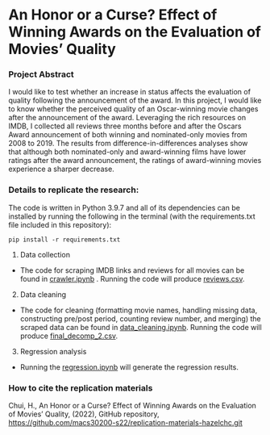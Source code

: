 # An Honor or a Curse? Effect of Winning Awards on the Evaluation of Movies’ Quality

### Project Abstract
I would like to test whether an increase in status affects the evaluation of quality following the announcement of the award. In this project, I would like to know whether the perceived quality of an Oscar-winning movie changes after the announcement of the award. Leveraging the rich resources on IMDB, I collected all reviews three months before and after the Oscars Award announcement of both winning and nominated-only movies from 2008 to 2019. The results from difference-in-differences analyses show that although both nominated-only and award-winning films have lower ratings after the award announcement, the ratings of award-winning movies experience a sharper decrease.

### Details to replicate the research:
The code is written in Python 3.9.7 and all of its dependencies can be installed by running the following in the terminal (with the requirements.txt file included in this repository):
```
pip install -r requirements.txt
```

1. Data collection 
- The code for scraping IMDB links and reviews for all movies can be found in [crawler.ipynb](https://github.com/hazelchc/Project/blob/main/crawler.ipynb) . Running the code will produce [reviews.csv](https://uchicagoedu-my.sharepoint.com/:x:/g/personal/hazelchui_uchicago_edu/Eb0jEbeHjmZOsIdAMiBb_rcBjPIAtlaBR8F_QuQt6_bMDw?e=9cW7k1).

2. Data cleaning
- The code for cleaning (formatting movie names, handling missing data, constructing pre/post period, counting review number, and merging) the scraped data can be found in [data_cleaning.ipynb](https://github.com/hazelchc/Project/blob/main/data_cleaning.ipynb). Running the code will produce [final_decomp_2.csv](https://uchicagoedu-my.sharepoint.com/:x:/g/personal/hazelchui_uchicago_edu/EYHkT9HcPmVChhTDk3ov4RYBvDRUCoiRVqtHV6-8kRkMxQ?e=NmpWrs).

3. Regression analysis 
- Running the [regression.ipynb](https://github.com/hazelchc/Project/blob/main/regression.ipynb) will generate the regression results.

### How to cite the replication materials 
Chui, H., An Honor or a Curse? Effect of Winning Awards on the Evaluation of Movies’ Quality, (2022), GitHub repository, https://github.com/macs30200-s22/replication-materials-hazelchc.git
